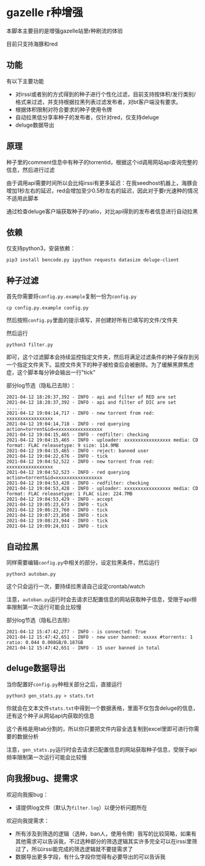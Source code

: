 # gazelle r种增强
本脚本主要目的是增强gazelle站里r种刷流的体验

目前只支持海豚和red

## 功能
有以下主要功能
* 对irssi或者别的方式得到的种子进行个性化过滤，目前支持按体积/发行类别/格式来过滤，并支持根据拉黑列表过滤发布者，对bt客户端没有要求。
* 根据体积限制对符合要求的种子使用令牌
* 自动拉黑低分享率种子的发布者，仅针对red，仅支持deluge
* deluge数据导出

## 原理
种子里的comment信息中有种子的torrentid，根据这个id调用网站api查询完整的信息，然后进行过滤

由于调用api需要时间所以会比纯irssi有更多延迟：在我seedhost机器上，海豚会增加1秒左右的延迟，red会增加至少0.5秒左右的延迟，因此对于要r光速种的情况不适用此脚本

通过检查deluge客户端获取种子的ratio，对比api得到的发布者信息进行自动拉黑

## 依赖
仅支持python3，安装依赖：
```
pip3 install bencode.py ipython requests datasize deluge-client
```

## 种子过滤
首先你需要将`config.py.example`复制一份为`config.py`
```
cp config.py.example config.py
```
然后按照`config.py`里面的提示填写，并创建好所有已填写的文件/文件夹

然后运行
```
python3 filter.py
```
即可，这个过滤脚本会持续监控指定文件夹，然后将满足过滤条件的种子保存到另一个指定文件夹下。监控文件夹下的种子被检查后会被删除。为了缓解黑屏焦虑症，这个脚本每分钟会输出一行"tick"

部分log节选（隐私已去除）：
```
2021-04-12 18:28:37,392 - INFO - api and filter of RED are set
2021-04-12 18:28:37,392 - INFO - api and filter of DIC are set
......
2021-04-12 19:04:14,717 - INFO - new torrent from red: xxxxxxxxxxxxxxxxx
2021-04-12 19:04:14,718 - INFO - red querying action=torrent&id=xxxxxxxxxxxxxxxxx
2021-04-12 19:04:15,465 - INFO - redfilter: checking
2021-04-12 19:04:15,465 - INFO - uploader: xxxxxxxxxxxxxxxxx media: CD format: FLAC releasetype: 9 size: 114.9MB
2021-04-12 19:04:15,465 - INFO - reject: banned user
2021-04-12 19:04:22,676 - INFO - tick
2021-04-12 19:04:52,522 - INFO - new torrent from red: xxxxxxxxxxxxxxxxx
2021-04-12 19:04:52,523 - INFO - red querying action=torrent&id=xxxxxxxxxxxxxxxxx
2021-04-12 19:04:53,428 - INFO - redfilter: checking
2021-04-12 19:04:53,428 - INFO - uploader: xxxxxxxxxxxxxxxxx media: CD format: FLAC releasetype: 1 FLAC size: 224.7MB
2021-04-12 19:04:53,429 - INFO - accept
2021-04-12 19:05:23,673 - INFO - tick
2021-04-12 19:06:23,760 - INFO - tick
2021-04-12 19:07:23,858 - INFO - tick
2021-04-12 19:08:23,944 - INFO - tick
2021-04-12 19:09:24,031 - INFO - tick
```

## 自动拉黑
同样需要编辑`config.py`中相关的部分，设定拉黑条件，然后运行
```
python3 autoban.py
```
这个只会运行一次，要持续拉黑请自己设定crontab/watch

注意，`autoban.py`运行时会去请求已配置信息的网站获取种子信息，受限于api频率限制第一次运行可能会比较慢

部分log节选（隐私已去除）
```
2021-04-12 15:47:42,277 - INFO - is connected: True
2021-04-12 15:47:42,651 - INFO - new user banned: xxxxx #torrents: 1 ratio: 0.044 0.008GB/0.187GB
2021-04-12 15:47:42,651 - INFO - 15 user banned in total
```

## deluge数据导出
当你配置好`config.py`种相关部分之后，直接运行
```
python3 gen_stats.py > stats.txt
```
你就会在文本文件`stats.txt`中得到一个数据表格，里面不仅包含deluge的信息，还有这个种子从网站api内获取的信息

这个表格是用tab分割的，所以你只要把文件内容全选复制到excel里即可进行你需要的数据分析

注意，`gen_stats.py`运行时会去请求已配置信息的网站获取种子信息，受限于api频率限制第一次运行可能会比较慢

## 向我报bug、提需求

欢迎向我报bug：
* 请提供log文件（默认为`filter.log`）以便分析问题所在

欢迎向我提需求：
* 所有涉及到筛选的逻辑（选种，ban人，使用令牌）我写的比较简略，如果有其他需求可以告诉我，不过选种部分的筛选逻辑其实许多完全可以在irssi里筛过了，所以irssi能完成的筛选逻辑就不要提需求了
* 数据导出更多字段，有什么字段你觉得有必要导出的可以告诉我
